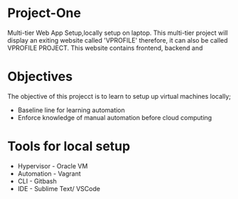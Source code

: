 # Project-One
Multi-tier Web App Setup,locally setup on laptop.
This multi-tier project will display an exiting website called 'VPROFILE' therefore, it can also be called VPROFILE PROJECT. This website contains frontend, backend and 
# Objectives
The objective of this projecct is to learn to setup up virtual machines locally;
- Baseline line for learning automation
- Enforce knowledge of manual automation before cloud computing
# Tools for local setup
- Hypervisor - Oracle VM
- Automation - Vagrant
- CLI - Gitbash
- IDE - Sublime Text/ VSCode
